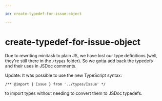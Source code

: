```yaml
---

id: create-typedef-for-issue-object

---
```


# create-typedef-for-issue-object

Due to rewriting minitask to plain JS, we have lost our type definitions (well, 
they're still there in the `/types` folder). So we gotta add back the typedefs
and their uses in JSDoc comments.

Update: It was possible to use the new TypeScript syntax:

```
/** @import { Issue } from '../types/Issue' */
```

to import types without needing to convert them to JSDoc typedefs.